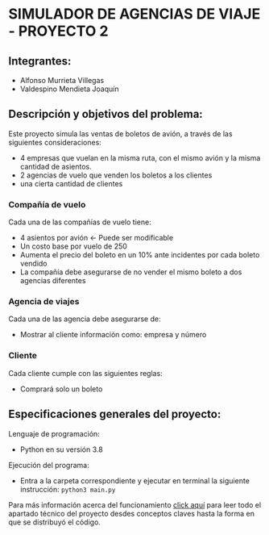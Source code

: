 # SIMULADOR DE AGENCIAS DE VIAJE - PROYECTO 2 

## Integrantes:

- Alfonso Murrieta Villegas
- Valdespino Mendieta Joaquín

## Descripción y objetivos del problema:

Este proyecto simula las ventas de boletos de avión, a través de las siguientes consideraciones:
- 4 empresas que vuelan en la misma ruta, con el mismo avión y la misma cantidad de asientos.
- 2 agencias de vuelo que venden los boletos a los clientes
- una cierta cantidad de clientes

### Compañía de vuelo

Cada una de las compañías de vuelo tiene:
- 4 asientos por avión <- Puede ser modificable
- Un costo base por vuelo de 250
- Aumenta el precio del boleto en un 10% ante incidentes por cada boleto vendido
- La compañía debe asegurarse de no vender el mismo boleto a dos agencias diferentes

### Agencia de viajes

Cada una de las agencia debe asegurarse de:
- Mostrar al cliente información como: empresa y número

### Cliente

Cada cliente  cumple con las siguientes reglas:
- Comprará solo un boleto


## Especificaciones generales del proyecto:

Lenguaje de programación: 
- Python en su versión 3.8

Ejecución del programa:
- Entra a la carpeta correspondiente y ejecutar en terminal la siguiente instrucción:
``` python3 main.py ``` 

Para más información acerca del funcionamiento [click aquí](ABOUT.md) para leer todo el apartado técnico del 
proyecto desdes conceptos claves hasta la forma en que se distribuyó el código.

